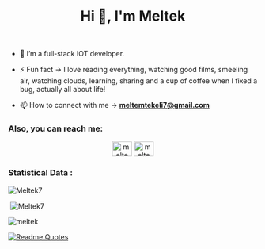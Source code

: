 <h1 align="center">Hi 👋, I'm Meltek</h1>

<br>

- 🌱 I’m a full-stack IOT developer.

- ⚡ Fun fact -> I love reading everything, watching good films, smeeling air, watching clouds, learning, sharing and a cup of coffee when I fixed a bug, actually all about life!

- 📫 How to connect with me -> **meltemtekeli7@gmail.com**

<h3 align="left">Also, you can reach me:</h3> <p align="center">
  <a href="https://www.linkedin.com/in/meltemtekeliakdag/" target="blank"><img align="center"
      src="https://raw.githubusercontent.com/rahuldkjain/github-profile-readme-generator/master/src/images/icons/Social/linked-in-alt.svg"
      alt="meltem tekeli" height="30" width="40" /></a>
  <a href="https://www.hackerrank.com/meltemtekeli7" target="blank"><img align="center"
      src="https://raw.githubusercontent.com/rahuldkjain/github-profile-readme-generator/master/src/images/icons/Social/hackerrank.svg"
      alt="meltem tekeli" height="30" width="40" /></a>
</p>

<h3>Statistical Data : </h3>
<p><img align="center"
    src="https://github-readme-stats.vercel.app/api/top-langs?username=Meltek7&show_icons=true&locale=en&bg_color=0d1117&text_color=ffffff&layout=compact"
    alt="Meltek7" 
    bg_color=#808080/></p>

<p>&nbsp;<img align="center" src="https://github-readme-stats.vercel.app/api?username=Meltek7&hide=stars,issues,contribs&show_icons=true&locale=en&bg_color=0d1117&text_color=ffffff&repo=convoychat"
    alt="Meltek7" /></p>

<p><img align="center" src="https://github-readme-streak-stats.herokuapp.com/?user=Meltek7&theme=dark&background=0d1117&date_format=M%20j%5B%2C%20Y%5D" alt="meltek" /></p>

[![Readme Quotes](https://quotes-github-readme.vercel.app/api?type=horizontal&theme=dark)](https://github.com/piyushsuthar/github-readme-quotes)
